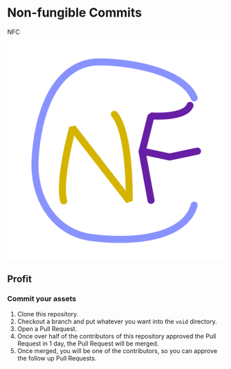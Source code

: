 # Non-fungible Commits

NFC

![Icon](assets/icon.png)

## Profit

### Commit your assets

1. Clone this repository.
2. Checkout a branch and put whatever you want into the `void` directory.
3. Open a Pull Request.
4. Once over half of the contributors of this repository approved the Pull Request in 1 day, the Pull Request will be merged.
5. Once merged, you will be one of the contributors, so you can approve the follow up Pull Requests.
